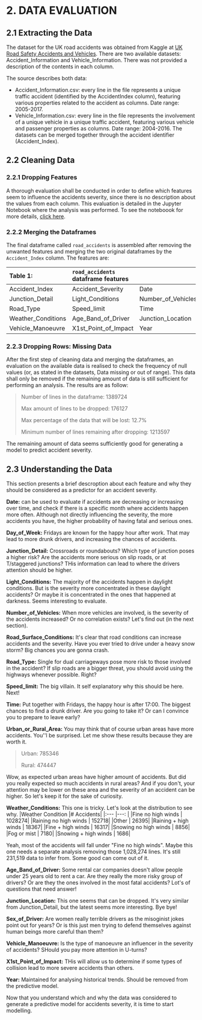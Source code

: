 # 2. DATA EVALUATION

## 2.1 Extracting the Data

The dataset for the UK road accidents was obtained from Kaggle at [UK Road Safety Accidents and Vehicles](https://www.kaggle.com/tsiaras/uk-road-safety-accidents-and-vehicles).
There are two available datasets: Accident_Information and Vehicle_Information. There was not provided a description of the contents in each column.

The source describes both data:
* Accident_Information.csv: every line in the file represents a unique traffic accident (identified by the AccidentIndex column), featuring various properties related to the accident as columns. Date range: 2005-2017.
* Vehicle_Information.csv: every line in the file represents the involvement of a unique vehicle in a unique traffic accident, featuring various vehicle and passenger properties as columns. Date range: 2004-2016.
The datasets can be merged together through the accident identifier (Accident_Index).

## 2.2 Cleaning Data

### 2.2.1 Dropping Features
A thorough evaluation shall be conducted in order to define which features seem to influence the accidents severity, since there is no description about the values from each column. This evaluation is detailed in the Jupyter Notebook where the analysis was performed. To see the noteboook for more details, [click here](https://github.com/rcdpereira/Coursera_Capstone/blob/main/Capstone_Project.ipynb).

### 2.2.2 Merging the Dataframes
The final dataframe called `road_accidents` is assembled after removing the unwanted features and merging the two original dataframes by the `Accident_Index` column. The features are:

 |Table 1:           |`road_accidents` dataframe features |                     |                        |
 |:---               |:---                                |:---                 |:---                    | 
 |Accident_Index     |Accident_Severity                   |Date                 |Day_of_Week             |
 |Junction_Detail    |Light_Conditions                    |Number_of_Vehicles   |Road_Surface_Conditions |
 |Road_Type          |Speed_limit                         |Time                 |Urban_or_Rural_Area     |
 |Weather_Conditions |Age_Band_of_Driver                  |Junction_Location    |Sex_of_Driver           |
 |Vehicle_Manoeuvre  |X1st_Point_of_Impact                |Year                 |                        |


### 2.2.3 Dropping Rows: Missing Data
After the first step of cleaning data and merging the dataframes, an evaluation on the available data is realised to check the frequency of null values (or, as stated in the datasets, Data missing or out of range). This data shall only be removed if the remaining amount of data is still sufficient for performing an analysis. The results are as follow:
> Number of lines in the dataframe:  1389724
>
>Max amount of lines to be dropped:  176127
>
>Max percentage of the data that will be lost:  12.7%
>
>Minimum number of lines remaining after dropping:  1213597

The remaining amount of data seems sufficiently good for generating a model to predict accident severity.

## 2.3 Understanding the Data

This section presents a brief descroption about each feature and why they should be considered as a predictor for an accident severity.

**Date:** can be used to evaluate if accidents are decreasing or increasing over time, and check if there is a specific month where accidents happen more often. Although not directly influencing the severity, the more accidents you have, the higher probability of having fatal and serious ones.

**Day_of_Week:** Fridays are known for the happy hour after work. That may lead to more drunk drivers, and increasing the chances of accidents.

**Junction_Detail:** Crossroads or roundabouts? Which type of junction poses a higher risk? Are the accidents more serious on slip roads, or at T/staggered junctions? THis information can lead to where the drivers attention should be higher.

**Light_Conditions:** The majority of the accidents happen in daylight conditions. But is the severity more concentrated in these daylight accidents? Or maybe it is concentrated in the ones that happened at darkness. Seems interesting to evaluate.

**Number_of_Vehicles:** When more vehicles are involved, is the severity of the accidents increased? Or no correlation exists? Let's find out (in the next section).

**Road_Surface_Conditions:** It's clear that road conditions can increase accidents and the severity. Have you ever tried to drive under a heavy snow storm? Big chances you are gonna crash.

**Road_Type:** Single for dual carriageways pose more risk to those involved in the accident? If slip roads are a bigger threat, you should avoid using the highways whenever possible. Right?

**Speed_limit:** The big villain. It self explanatory why this should be here. Next!

**Time:** Put together with Fridays, the happy hour is after 17:00. The biggest chances to find a drunk driver. Are you going to take it? Or can I convince you to prepare to leave early?

**Urban_or_Rural_Area:** You may think that of course urban areas have more accidents. You''l be surprised. Let me show these results because they are worth it.
> Urban: 785346
>
> Rural: 474447

Wow, as expected urban areas have higher amount of accidents. But did you really expected so much accidents in rural areas? And if you don't, your attention may be lower on these area and the severity of an accident can be higher. So let's keep it for the sake of curiosity.

**Weather_Conditions:** This one is tricky. Let's look at the distribution to see why.
|Weather Condition      |# Accidents|
|:---                   |---:       |
|Fine no high winds     |    1028274|
|Raining no high winds  |     152718|
|Other                  |      26395|
|Raining + high winds   |      18367|
|Fine + high winds      |      16317|
|Snowing no high winds  |       8856|
|Fog or mist            |       7180|
|Snowing + high winds   |       1686|

Yeah, most of the accidents will fall under "Fine no high winds". Maybe this one needs a separate analysis removing those 1,028,274 lines. It's still 231,519 data to infer from. Some good can come out of it.

**Age_Band_of_Driver:** Some rental car companies doesn't allow people under 25 years old to rent a car. Are they really the more risky group of drivers? Or are they the ones involved in the most fatal accidents? Lot's of questions that need answer!

**Junction_Location:** This one seems that can be dropped. It's very similar from Junction_Detail, but the latest seems more interesting. Bye bye!

**Sex_of_Driver:** Are women really terrible drivers as the misoginist jokes point out for years? Or is this just men trying to defend themselves against human beings more careful than them?

**Vehicle_Manoeuvre:** Is the type of manoeuvre an influencer in the severity of accidents? SHould you pay more attention in U-turns?

**X1st_Point_of_Impact:** THis will allow us to determine if some types of collision lead to more severe accidents than others.

**Year:** Maintained for analysing historical trends. Should be removed from the predictive model.

Now that you understand which and why the data was considered to generate a predictive model for accidents severity, it is time to start modelling.

